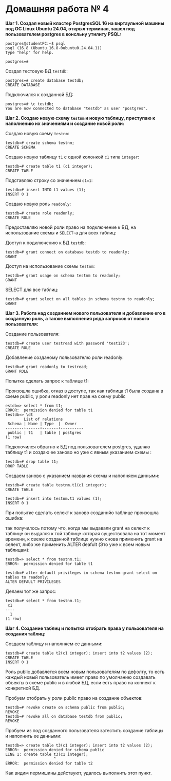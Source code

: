 # Домашняя работа № 4

**Шаг 1. Создал новый кластер PostgresSQL 16 на виртаульной машины под ОС Linux Ubuntu 24.04, открыл терминал, зашел под пользователем postgres в консльну утилиту PSQL:**

```
postgres@studentPC:~$ psql 
psql (16.8 (Ubuntu 16.8-0ubuntu0.24.04.1))
Type "help" for help.

postgres=#
```

Создал тестовую БД ```testdb```:

```
postgres=# create database testdb;
CREATE DATABASE
```
Подключился к созданной БД:

```
postgres=# \c testdb;
You are now connected to database "testdb" as user "postgres".
```

**Шаг 2. Создаю новую схему ```testnm``` и новую таблицу, приступаю к наполнению их значениями и создание новой роли:**

Создаю новую схему ```testnm```:

```
testdb=# create schema testnm;
CREATE SCHEMA
```

Cоздаю новую таблицу ```t1``` с одной колонкой ```c1``` типа ```integer```:

```
testdb=# create table t1 (c1 integer);
CREATE TABLE
```

Подставляю строку со значением ```c1=1```:

```
testdb=# insert INTO t1 values (1);
INSERT 0 1
```

Создаю новую роль ```readonly```:

```
testdb=# create role readonly;
CREATE ROLE
```

Предоставляю новой роли право на подключение к БД, на использование схемы и ```SELECT```-a для всех таблиц:

Доступ к подключению к БД ```testdb```:

```
testdb=# grant connect on database testdb to readonly;
GRANT
```

Доступ на использование схемы ```testnm```:

```
testdb=# grant usage on schema testnm to readonly;
GRANT
```

SELECT для все таблиц:

```
testdb=# grant select on all tables in schema testnm to readonly;
GRANT
```

**Шаг 3. Работа над созданием нового пользователя и добавление его в созданную роль, а также выполнения ряда запросов от нового пользователя:**

Создание пользователя:

```
testdb=# create user testread with password 'test123';
CREATE ROLE
```

Добавление созданому пользователю роли readonly:

```
testdb=# grant readonly to testread;
GRANT ROLE
```
Попытка сделать запрос к таблице t1:

Произошла ошибка, отказ в доступе, так как таблица t1 была создана в схеме public, у роли readonly нет прав на схему public

```
estdb=> select * from t1;
ERROR:  permission denied for table t1
testdb=> \dt 
        List of relations
 Schema | Name | Type  |  Owner   
--------+------+-------+----------
 public | t1   | table | postgres
(1 row)
```

Подключился обратно к БД под пользователем postgres, удаляю таблицу t1 и создаю ее заново но уже с явным указанием схемы :

```
testdb=# drop table t1;
DROP TABLE
```

Создаем заново с указанием названия схемы и наполняем данными:

```
testdb=# create table testnm.t1(c1 integer);
CREATE TABLE
```
```
testdb=# insert into testnm.t1 values (1);
INSERT 0 1
```
При попытке сделать селект к заново созданнйо таблице произошла ошибка:

так получилось потому что, когда мы выдавали grant на селект к таблице он выдался к той таблице которая существовала на тот момент времени, к свеже созданной таблице нужно снова применить grant на селект, либо же применить ALTER deafult (Это уже к всем новым таблицам):

```
testdb=> select * from testnm.t1;
ERROR:  permission denied for table t1
```

```
testdb=# alter default privileges in schema testnm grant select on tables to readonly;
ALTER DEFAULT PRIVILEGES
```
Делаем тот же запрос:

```
testdb=# select * from testnm.t1;
 c1 
----
  1
(1 row)
```

**Шаг 4. Создание таблиц и попытка отобрать права у пользователя на создания таблиц:**

Создаем таблицу и наполняем ее данными:

```
testdb=# create table t2(c1 integer); insert into t2 values (2);
CREATE TABLE
INSERT 0 1
```
Роль public добавлется всем новым пользователям по дефолту, то есть каждый новый пользователь имеет право по умолчанию создавать объекты в схеме public и в любой БД, если есть право на коннект к конкретной БД.

Пробуем отобрать у роли public право на создание объектов:

```
testdb=# revoke create on schema public from public;
REVOKE
testdb=# revoke all on database testdb from public;
REVOKE
```
Пробуем из под созданного пользователя затестить создание таблицы и наполнить ее данными:

```
testdb=> create table t3(c1 integer); insert into t2 values (2);
ERROR:  permission denied for schema public
LINE 1: create table t3(c1 integer);
                     ^
ERROR:  permission denied for table t2
```

Как видим пермишины действуют, удалось выполнить этот пункт.


